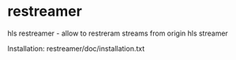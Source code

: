 # restreamer
hls restreamer - allow to restreram streams from origin hls streamer

Installation:
  restreamer/doc/installation.txt 

